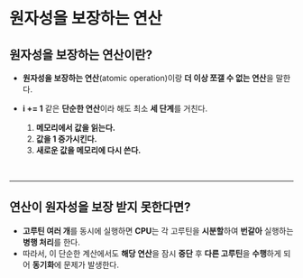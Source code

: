 # **원자성을 보장하는 연산**
## **원자성을 보장하는 연산이란?**
- **원자성을 보장하는 연산**(atomic operation)이랑 **더 이상 쪼갤 수 없는 연산**을 말한다.

- **i += 1** 같은 **단순한 연산**이라 해도 최소 **세 단계**를 거친다.
    1. **메모리에서 값을 읽는다.**
    2. **값을 1 증가시킨다.**
    3. **새로운 값을 메모리에 다시 쓴다.**

<br>

---
## **연산이 원자성을 보장 받지 못한다면?**
- **고루틴 여러 개**를 동시에 실행하면 **CPU**는 각 고루틴을 **시분할**하여 **번갈아** 실행하는 **병행 처리**를 한다.
- 따라서, 이 단순한 계산에서도 **해당 연산**을 잠시 **중단** 후 **다른 고루틴**을 **수행**하게 되어 **동기화**에 문제가 발생한다.

<br>

<!-- ---
## **sync/atomic**
- 앞서 말한 문제점 때문에 **Go**는 **sync/atomic** 이라는 **패키지**를 제공해준다.
- 이 패키지의 함수를 이용하면 **CPU**에서 **시분할** 하지 않고 **한 번에 처리**하도록 제어할 수 있다. -->